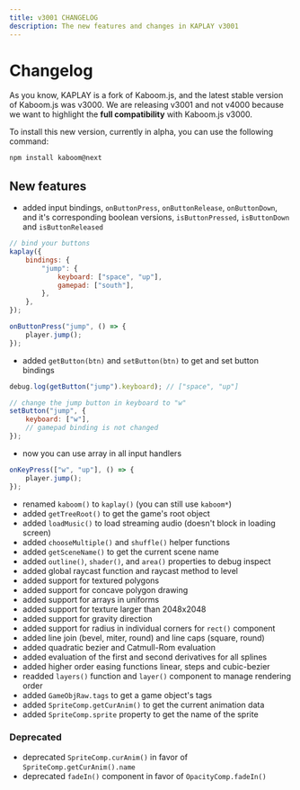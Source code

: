 ```yaml
---
title: v3001 CHANGELOG
description: The new features and changes in KAPLAY v3001
---
```


# Changelog

As you know, KAPLAY is a fork of Kaboom.js, and the latest stable version of
Kaboom.js was v3000. We are releasing v3001 and not v4000 because we want
to highlight the **full compatibility** with Kaboom.js v3000.

To install this new version, currently in alpha, you can use the following
command:

```bash
npm install kaboom@next
```

## New features

- added input bindings, `onButtonPress`, `onButtonRelease`, `onButtonDown`, and
  it's corresponding boolean versions, `isButtonPressed`, `isButtonDown` and
  `isButtonReleased`

```js
// bind your buttons
kaplay({
    bindings: {
        "jump": {
            keyboard: ["space", "up"],
            gamepad: ["south"],
        },
    },
});

onButtonPress("jump", () => {
    player.jump();
});
```

- added `getButton(btn)` and `setButton(btn)` to get and set button bindings

```js
debug.log(getButton("jump").keyboard); // ["space", "up"]

// change the jump button in keyboard to "w"
setButton("jump", {
    keyboard: ["w"],
    // gamepad binding is not changed
});
```

- now you can use array in all input handlers

```js
onKeyPress(["w", "up"], () => {
    player.jump();
});
```

- renamed `kaboom()` to `kaplay()` (you can still use `kaboom*`)
- added `getTreeRoot()` to get the game's root object
- added `loadMusic()` to load streaming audio (doesn't block in loading screen)
- added `chooseMultiple()` and `shuffle()` helper functions
- added `getSceneName()` to get the current scene name
- added `outline()`, `shader()`, and `area()` properties to debug inspect
- added global raycast function and raycast method to level
- added support for textured polygons
- added support for concave polygon drawing
- added support for arrays in uniforms
- added support for texture larger than 2048x2048
- added support for gravity direction
- added support for radius in individual corners for `rect()` component
- added line join (bevel, miter, round) and line caps (square, round)
- added quadratic bezier and Catmull-Rom evaluation
- added evaluation of the first and second derivatives for all splines
- added higher order easing functions linear, steps and cubic-bezier
- readded `layers()` function and `layer()` component to manage rendering order
- added `GameObjRaw.tags` to get a game object's tags
- added `SpriteComp.getCurAnim()` to get the current animation data
- added `SpriteComp.sprite` property to get the name of the sprite

### Deprecated

- deprecated `SpriteComp.curAnim()` in favor of `SpriteComp.getCurAnim().name`
- deprecated `fadeIn()` component in favor of `OpacityComp.fadeIn()`
